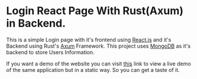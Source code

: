 # Login React Page With Rust(Axum) in Backend.

This is a simple Login page with it's frontend using [React.js](https://react.dev/) and it's Backend using Rust's [Axum](https://docs.rs/axum/latest/axum/) Framework.
This project uses [MongoDB](https://www.mongodb.com/) as it's backend to store Users Information.

If you want a demo of the website you can visit [this](https://aavtic.github.io/loginpage-react.rs/) link to view a live demo of the 
same application but in a static way. So you can get a taste of it.
